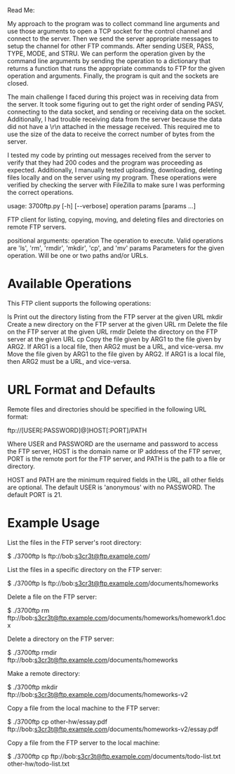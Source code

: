 Read Me:

My approach to the program was to collect command line arguments
and use those arguments to open a TCP socket for the control 
channel and connect to the server. Then we send the server appropriate 
messages to setup the channel for other FTP commands. After sending
USER, PASS, TYPE, MODE, and STRU. We can perform the operation given by
the command line arguments by sending the operation to a dictionary that
returns a function that runs the appropriate commands to FTP for the given
operation and arguments. Finally, the program is quit and the sockets are closed.

The main challenge I faced during this project was in receiving data from the server.
It took some figuring out to get the right order of sending PASV, connecting to the
data socket, and sending or receiving data on the socket. Additionally, I had trouble
receiving data from the server because the data did not have a \r\n attached in the 
message received. This required me to use the size of the data to receive the correct
number of bytes from the server.

I tested my code by printing out messages received from the server to verify that
they had 200 codes and the program was proceeding as expected. Additionally, I manually
tested uploading, downloading, deleting files locally and on the server using my program.
These operations were verified by checking the server with FileZilla to make sure
I was performing the correct operations.

usage: 3700ftp.py [-h] [--verbose] operation params [params ...]

FTP client for listing, copying, moving, and deleting files and directories on remote FTP servers.

positional arguments:
operation      The operation to execute. Valid operations are 'ls', 'rm', 'rmdir',
              'mkdir', 'cp', and 'mv'
params         Parameters for the given operation. Will be one or two paths and/or URLs.

# Available Operations

This FTP client supports the following operations:

ls <URL>                 Print out the directory listing from the FTP server at the given URL
mkdir <URL>              Create a new directory on the FTP server at the given URL
rm <URL>                 Delete the file on the FTP server at the given URL
rmdir <URL>              Delete the directory on the FTP server at the given URL
cp <ARG1> <ARG2>         Copy the file given by ARG1 to the file given by
                          ARG2. If ARG1 is a local file, then ARG2 must be a URL, and vice-versa.
mv <ARG1> <ARG2>         Move the file given by ARG1 to the file given by
                          ARG2. If ARG1 is a local file, then ARG2 must be a URL, and vice-versa.

# URL Format and Defaults

Remote files and directories should be specified in the following URL format:

ftp://[USER[:PASSWORD]@]HOST[:PORT]/PATH

Where USER and PASSWORD are the username and password to access the FTP server,
HOST is the domain name or IP address of the FTP server, PORT is the remote port
for the FTP server, and PATH is the path to a file or directory.

HOST and PATH are the minimum required fields in the URL, all other fields are optional.
The default USER is 'anonymous' with no PASSWORD. The default PORT is 21.

# Example Usage

List the files in the FTP server's root directory:

$ ./3700ftp ls ftp://bob:s3cr3t@ftp.example.com/

List the files in a specific directory on the FTP server:

$ ./3700ftp ls ftp://bob:s3cr3t@ftp.example.com/documents/homeworks

Delete a file on the FTP server:

$ ./3700ftp rm ftp://bob:s3cr3t@ftp.example.com/documents/homeworks/homework1.docx

Delete a directory on the FTP server:

$ ./3700ftp rmdir ftp://bob:s3cr3t@ftp.example.com/documents/homeworks

Make a remote directory:

$ ./3700ftp mkdir ftp://bob:s3cr3t@ftp.example.com/documents/homeworks-v2

Copy a file from the local machine to the FTP server:

$ ./3700ftp cp other-hw/essay.pdf ftp://bob:s3cr3t@ftp.example.com/documents/homeworks-v2/essay.pdf

Copy a file from the FTP server to the local machine:

$ ./3700ftp cp ftp://bob:s3cr3t@ftp.example.com/documents/todo-list.txt other-hw/todo-list.txt
